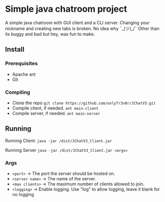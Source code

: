 # Simple java chatroom project

A simple java chatroom with GUI client and a CLI server.
Changing your nickname and creating new tabs is broken. No idea why ¯\_(ツ)_/¯
Other than its buggy and bad but hey, was fun to make.

## Install

### Prerequisites

- Apache ant
- Git

### Compiling

- Clone the repo
`git clone https://github.com/onlyTr3v0r/JChatV3.git`
- Compile client, if needed.
`ant main-client`
- Compile server, if needed.
`ant main-server`

## Running

Running Client:
`java -jar /dist/JChatV3_Client.jar`

Running Server
`java -jar /dist/JChatV3_Client.jar <args>`

### Args

- `<port>` -> The port the server should be hosted on.
- `<server name>` -> The name of the server.
- `<max clients>` -> The maximum number of clients allowed to join.
- `<logging>` -> Enable logging. Use "log" to allow logging, leave it blank for no logging
